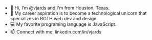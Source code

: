 - 👋 Hi, I’m @vjards and I'm from Houston, Texas.
- 🦄 My career aspiration is to become a technological unicorn that specializes in BOTH web dev and design.
- 💻 My favorite programing language is JavaScript.
- 📫 Connect with me: linkedin.com/in/vjards
